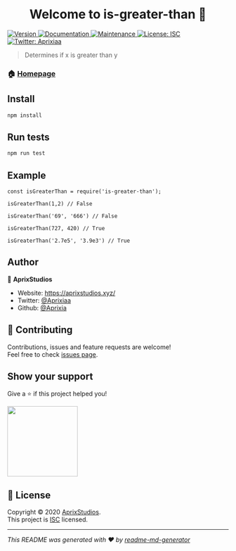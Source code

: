 <h1 align="center">Welcome to is-greater-than 👋</h1>
<p>
  <a href="https://www.npmjs.com/package/is-greater-than" target="_blank">
    <img alt="Version" src="https://img.shields.io/npm/v/is-greater-than.svg">
  </a>
  <a href="https://github.com/AprixStudios/is-greater-than#readme" target="_blank">
    <img alt="Documentation" src="https://img.shields.io/badge/documentation-yes-brightgreen.svg" />
  </a>
  <a href="https://github.com/AprixStudios/is-greater-than/graphs/commit-activity" target="_blank">
    <img alt="Maintenance" src="https://img.shields.io/badge/Maintained%3F-yes-green.svg" />
  </a>
  <a href="https://github.com/AprixStudios/is-greater-than/blob/master/LICENSE" target="_blank">
    <img alt="License: ISC" src="https://img.shields.io/github/license/Aprixia/is-greater-than" />
  </a>
  <a href="https://twitter.com/Aprixiaa" target="_blank">
    <img alt="Twitter: Aprixiaa" src="https://img.shields.io/twitter/follow/Aprixiaa.svg?style=social" />
  </a>
</p>

> Determines if x is greater than y

### 🏠 [Homepage](https://github.com/AprixStudios/is-greater-than#readme)

## Install

```sh
npm install
```

## Run tests

```sh
npm run test
```

## Example
```
const isGreaterThan = require('is-greater-than');

isGreaterThan(1,2) // False

isGreaterThan('69', '666') // False

isGreaterThan(727, 420) // True

isGreaterThan('2.7e5', '3.9e3') // True
```


## Author

👤 **AprixStudios**

* Website: https://aprixstudios.xyz/
* Twitter: [@Aprixiaa](https://twitter.com/Aprixiaa)
* Github: [@Aprixia](https://github.com/Aprixia)

## 🤝 Contributing

Contributions, issues and feature requests are welcome!<br />Feel free to check [issues page](https://github.com/AprixStudios/is-greater-than/issues).

## Show your support

Give a ⭐️ if this project helped you!

<a href="https://www.patreon.com/Aprixia">
  <img src="https://c5.patreon.com/external/logo/become_a_patron_button@2x.png" width="160">
</a>

## 📝 License

Copyright © 2020 [AprixStudios](https://github.com/AprixStudios).<br />
This project is [ISC](https://github.com/AprixStudios/is-greater-than/blob/master/LICENSE) licensed.

***
_This README was generated with ❤️ by [readme-md-generator](https://github.com/kefranabg/readme-md-generator)_